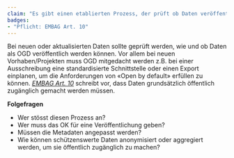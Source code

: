```yaml
---
claim: "Es gibt einen etablierten Prozess, der prüft ob Daten veröffentlich werden müssen («Open by Default»-Ansatz)."
badges:
- "Pflicht: EMBAG Art. 10"
---
```


Bei neuen oder aktualisierten Daten sollte geprüft werden, wie und ob Daten als OGD veröffentlich werden können. Vor allem bei neuen Vorhaben/Projekten muss OGD mitgedacht werden z.B. bei einer Ausschreibung eine standardisierte Schnittstelle oder einen Export einplanen, um die Anforderungen von «Open by default» erfüllen zu können.
_[EMBAG Art. 10](https://www.fedlex.admin.ch/eli/fga/2023/787/de#art_10)_ schreibt vor, dass Daten grundsätzlich öffentlich zugänglich gemacht werden müssen.

**Folgefragen**

* Wer stösst diesen Prozess an?
* Wer muss das OK für eine Veröffentlichung geben?
* Müssen die Metadaten angepasst werden?
* Wie können schützenswerte Daten anonymisiert oder aggregiert werden, um sie öffentlich zugänglich zu machen?
